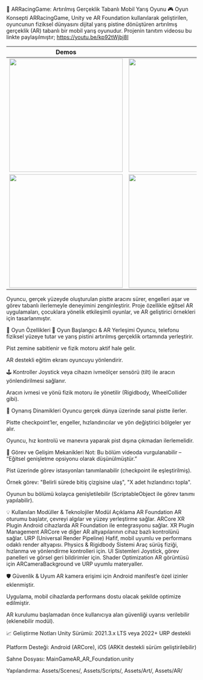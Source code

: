🧠 ARRacingGame: Artırılmış Gerçeklik Tabanlı Mobil Yarış Oyunu
🎮 Oyun Konsepti
ARRacingGame, Unity ve AR Foundation kullanılarak geliştirilen, oyuncunun fiziksel dünyasını dijital yarış pistine dönüştüren artırılmış gerçeklik (AR) tabanlı bir mobil yarış oyunudur.
Projenin tanıtım videosu bu linkte paylaşılmıştır;
https://youtu.be/kp92tWjbj8I

|Demos||
|---|---|
|<img src="https://github.com/dilmerv/ARRacingGame/blob/master/docs/images/demo_1.gif" width="300">|<img src="https://github.com/dilmerv/ARRacingGame/blob/master/docs/images/demo_2.gif" width="300">|
|<img src="https://github.com/dilmerv/ARRacingGame/blob/master/docs/images/demo_3.gif" width="300">|<img src="https://github.com/dilmerv/ARRacingGame/blob/master/docs/images/demo_4.gif" width="300">|

Oyuncu, gerçek yüzeyde oluşturulan pistte aracını sürer, engelleri aşar ve görev tabanlı ilerlemeyle deneyimini zenginleştirir. Proje özellikle eğitsel AR uygulamaları, çocuklara yönelik etkileşimli oyunlar, ve AR geliştirici örnekleri için tasarlanmıştır.

🧩 Oyun Özellikleri
🚗 Oyun Başlangıcı & AR Yerleşimi
Oyuncu, telefonu fiziksel yüzeye tutar ve yarış pistini artırılmış gerçeklik ortamında yerleştirir.

Pist zemine sabitlenir ve fizik motoru aktif hale gelir.

AR destekli eğitim ekranı oyuncuyu yönlendirir.

🕹️ Kontroller
Joystick veya cihazın ivmeölçer sensörü (tilt) ile aracın yönlendirilmesi sağlanır.

Aracın ivmesi ve yönü fizik motoru ile yönetilir (Rigidbody, WheelCollider gibi).

🎯 Oynanış Dinamikleri
Oyuncu gerçek dünya üzerinde sanal pistte ilerler.

Pistte checkpoint’ler, engeller, hızlandırıcılar ve yön değiştirici bölgeler yer alır.

Oyuncu, hız kontrolü ve manevra yaparak pist dışına çıkmadan ilerlemelidir.

🧠 Görev ve Gelişim Mekanikleri
Not: Bu bölüm videoda vurgulanabilir – “Eğitsel genişletme opsiyonu olarak düşünülmüştür.”

Pist üzerinde görev istasyonları tanımlanabilir (checkpoint ile eşleştirilmiş).

Örnek görev: "Belirli sürede bitiş çizgisine ulaş", "X adet hızlandırıcı topla".

Oyunun bu bölümü kolayca genişletilebilir (ScriptableObject ile görev tanımı yapılabilir).

💡 Kullanılan Modüller & Teknolojiler
Modül	Açıklama
AR Foundation	AR oturumu başlatır, çevreyi algılar ve yüzey yerleştirme sağlar.
ARCore XR Plugin	Android cihazlarda AR Foundation ile entegrasyonu sağlar.
XR Plugin Management	ARCore ve diğer AR altyapılarının cihaz bazlı kontrolünü sağlar.
URP (Universal Render Pipeline)	Hafif, mobil uyumlu ve performans odaklı render altyapısı.
Physics & Rigidbody Sistemi	Araç sürüş fiziği, hızlanma ve yönlendirme kontrolleri için.
UI Sistemleri	Joystick, görev panelleri ve görsel geri bildirimler için.
Shader Optimization	AR görüntüsü için ARCameraBackground ve URP uyumlu materyaller.

🛡️ Güvenlik & Uyum
AR kamera erişimi için Android manifest’e özel izinler eklenmiştir.

Uygulama, mobil cihazlarda performans dostu olacak şekilde optimize edilmiştir.

AR kurulumu başlamadan önce kullanıcıya alan güvenliği uyarısı verilebilir (eklenebilir modül).

📈 Geliştirme Notları
Unity Sürümü: 2021.3.x LTS veya 2022+ URP destekli

Platform Desteği: Android (ARCore), iOS (ARKit destekli sürüm geliştirilebilir)

Sahne Dosyası: MainGameAR_AR_Foundation.unity

Yapılandırma: Assets/Scenes/, Assets/Scripts/, Assets/Art/, Assets/AR/
